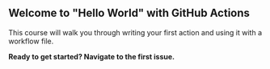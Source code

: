 ## Welcome to "Hello World" with GitHub Actions
This course will walk you through writing your first action and using it with a workflow file. 

**Ready to get started? Navigate to the first issue.**
